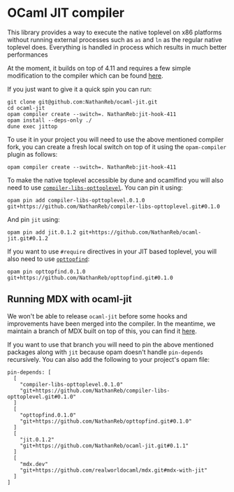 # OCaml JIT compiler

This library provides a way to execute the native toplevel on x86 platforms without
running external processes such as `as` and `ln` as the regular native toplevel does.
Everything is handled in process which results in much better performances

At the moment, it builds on top of 4.11 and requires a few simple modification to the
compiler which can be found [here](https://github.com/NathanReb/ocaml/tree/jit-hook-411).

If you just want to give it a quick spin you can run:
```
git clone git@github.com:NathanReb/ocaml-jit.git
cd ocaml-jit
opam compiler create --switch=. NathanReb:jit-hook-411
opam install --deps-only ./
dune exec jittop
```

To use it in your project you will need to use the above mentioned compiler fork,
you can create a fresh local switch on top of it using the `opam-compiler` plugin as
follows:
```
opam compiler create --switch=. NathanReb:jit-hook-411
```

To make the native toplevel accessible by dune and ocamlfind you will also need to use
[`compiler-libs-opttoplevel`](https://github.com/NathanReb/compiler-libs-opttoplevel).
You can pin it using:
```
opam pin add compiler-libs-opttoplevel.0.1.0 git+https://github.com/NathanReb/compiler-libs-opttoplevel.git#0.1.0
```

And pin `jit` using:
```
opam pin add jit.0.1.2 git+https://github.com/NathanReb/ocaml-jit.git#0.1.2
```

If you want to use `#require` directives in your JIT based toplevel, you will also need
to use [`opttopfind`](https://github.com/NathanReb/opttopfind):
```
opam pin opttopfind.0.1.0 git+https://github.com/NathanReb/opttopfind.git#0.1.0
```

## Running MDX with ocaml-jit

We won't be able to release `ocaml-jit` before some hooks and improvements have been merged into
the compiler. In the meantime, we maintain a branch of MDX built on top of this, you can find it
[here](https://github.com/realworldocaml/mdx/tree/mdx-with-jit).

If you want to use that branch you will need to pin the above mentioned packages along with `jit`
because opam doesn't handle `pin-depends` recursively.
You can also add the following to your project's opam file:
```
pin-depends: [
  [
    "compiler-libs-opttoplevel.0.1.0"
    "git+https://github.com/NathanReb/compiler-libs-opttoplevel.git#0.1.0"
  ]
  [
    "opttopfind.0.1.0"
    "git+https://github.com/NathanReb/opttopfind.git#0.1.0"
  ]
  [
    "jit.0.1.2"
    "git+https://github.com/NathanReb/ocaml-jit.git#0.1.1"
  ]
  [
    "mdx.dev"
    "git+https://github.com/realworldocaml/mdx.git#mdx-with-jit"
  ]
]
```
